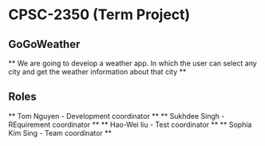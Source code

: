 # CPSC-2350 (Term Project)
## GoGoWeather
** We are going to develop a weather app. In which the user can select any city and get the weather information about that city **

## Roles ##
** Tom Nguyen - Development coordinator **
** Sukhdee Singh - REquirement coordinator **
** Hao-Wei liu - Test coordinator **
** Sophia Kim Sing - Team coordinator **
